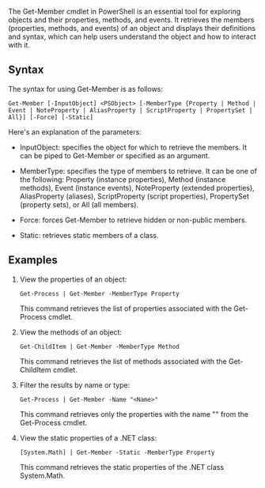 The Get-Member cmdlet in PowerShell is an essential tool for exploring objects and their properties, methods, and events. It retrieves the members (properties, methods, and events) of an object and displays their definitions and syntax, which can help users understand the object and how to interact with it.

## Syntax

The syntax for using Get-Member is as follows:

``` pwsh
Get-Member [-InputObject] <PSObject> [-MemberType {Property | Method | Event | NoteProperty | AliasProperty | ScriptProperty | PropertySet | All}] [-Force] [-Static]
```

Here's an explanation of the parameters:

- InputObject: specifies the object for which to retrieve the members. It can be piped to Get-Member or specified as an argument.

- MemberType: specifies the type of members to retrieve. It can be one of the following: Property (instance properties), Method (instance methods), Event (instance events), NoteProperty (extended properties), AliasProperty (aliases), ScriptProperty (script properties), PropertySet (property sets), or All (all members).

- Force: forces Get-Member to retrieve hidden or non-public members.

- Static: retrieves static members of a class.

## Examples


1. View the properties of an object:

    ``` pwsh
    Get-Process | Get-Member -MemberType Property
    ```

    This command retrieves the list of properties associated with the Get-Process cmdlet.

2. View the methods of an object:

    ``` pwsh
    Get-ChildItem | Get-Member -MemberType Method
    ```

    This command retrieves the list of methods associated with the Get-ChildItem cmdlet.

3. Filter the results by name or type:

    ``` pwsh
    Get-Process | Get-Member -Name "<Name>"
    ```

    This command retrieves only the properties with the name "<Name>" from the Get-Process cmdlet.

4. View the static properties of a .NET class:

    ``` pwsh
    [System.Math] | Get-Member -Static -MemberType Property
    ```
    This command retrieves the static properties of the .NET class System.Math.